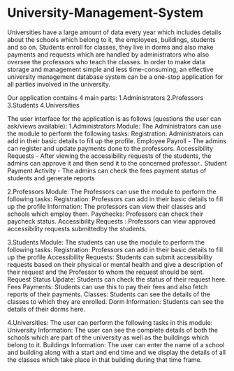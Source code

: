 # University-Management-System

Universities have a large amount of data every year which includes details about the schools which belong to it, the employees, buildings, students and so on. Students enroll for classes, they live in dorms and also make payments and requests which are handled by administrators who also oversee the professors who teach the classes. In order to make data storage and management simple and less time-consuming, an effective university management database system can be a one-stop application for all parties involved in the university.

Our application contains 4 main parts: 
1.Administrators
2.Professors
3.Students
4.Universities

The user interface for the application is as follows (questions the user can ask/views available): 
1.Administrators Module:
The Administrators can use the module to perform the following tasks:
Registration: Administrators can add in their basic details to fill up the profile.
Employee Payroll - The admins can register and update payments done to the professors.
Accessibility Requests - After viewing the accessibility requests of the students, the admins can approve it and then send it to the concerned professor..
Student Payment Activity - The admins can check the fees payment status of students and generate reports
   
2.Professors Module:
The Professors can use the module to perform the following tasks:
Registration: Professors can add in their basic details to fill up the profile
Information: The professors can view their classes and schools which employ them.
Paychecks: Professors can check their paycheck status.
Accessibility Requests : Professors can view approved accessibility requests submittedby the students. 

3.Students Module:
The students can use the module to perform the following tasks:
Registration: Professors can add in their basic details to fill up the profile
Accessibility Requests: Students can submit accessibility requests based on their physical or mental health and give a description of their request and the Professor to whom the request should be sent.
Request Status Update: Students can check the status of their request here.
Fees Payments: Students can use this to pay their fees and also fetch reports of their payments.
Classes: Students can see the details of the classes to which they are enrolled.
Dorm Information: Students can see the details of their dorms here.

4.Universities:
The user can perform the following tasks in this module:
University Information: The user can see the complete details of both the schools which are part of the university as well as the buildings which belong to it.
Buildings Information: The user can enter the name of a school and building along with a start and end time and we display the details of all the classes which take place in that building during that time frame.
